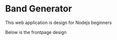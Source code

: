 <h1>Band Generator</h1>
<p>This web application is design for Nodejs beginners </p>
<p>Below is the frontpage design</p>
<img src="" />
